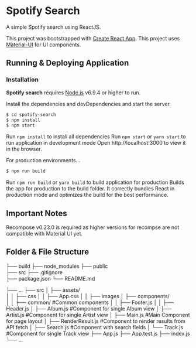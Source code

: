# Spotify Search 
A simple Spotify search using ReactJS.

This project was bootstrapped with [Create React App](https://github.com/facebookincubator/create-react-app).
This project uses [Material-UI](http://www.material-ui.com/#/) for UI components.

## Running & Deploying Application
### Installation

**Spotify search** requires [Node.js](https://nodejs.org/) v6.9.4 or higher to run.

Install the dependencies and devDependencies and start the server.

```sh
$ cd spotify-search
$ npm install
$ npm start
```
Run `npm install` to install all dependencies
Run `npm start` or `yarn start` to run application in development mode
Open http://localhost:3000 to view it in the browser.

For production environments...

```sh
$ npm run build
```
Run `npm run build` or `yarn build` to build application for production
Builds the app for production to the build folder.
It correctly bundles React in production mode and optimizes the build for the best performance.

## Important Notes
Recompose v0.23.0 is required as higher versions for recompse are not compatible with Material UI yet.


## Folder & File Structure

├── build
├── node_modules
├── public     
├── src
├── .gitignore             
├── package.json
└── README.md

├── ...
├── src
│   ├── assets/         
│   │   ├── css
│   │     ├── App.css
│   │   ├── images
│   ├── components/         
│   │   ├── common/               #Common components
│   │     ├── Footer.js
│   │     ├── Header.js
│   ├── Album.js                  #Component for single Album view
│   ├── Artist.js                 #Component for single Artist view
│   ├── Main.js                   #Main Component for page layout
│   ├── RenderResult.js           #Component to render results from API fetch
│   ├── Search.js                 #Component with search fields
│   └── Track.js                  #Component for single Track view
├── App.js
├── App.test.js
├── index.js
└── ...